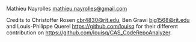 Mathieu Nayrolles <mathieu.nayrolles@gmail.com>

Credits to Christoffer Rosen <cbr4830@rit.edu>, Ben Grawi <bjg1568@rit.edu> and Louis-Philippe Querel <https://github.com/louisq> for their different contribution on https://github.com/louisq/CAS_CodeRepoAnalyzer.